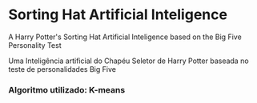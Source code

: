 # Sorting Hat Artificial Inteligence

A Harry Potter's Sorting Hat Artificial Inteligence based on the Big Five Personality Test

Uma Inteligência artificial do Chapéu Seletor de Harry Potter baseada no teste de personalidades Big Five

### Algoritmo utilizado: K-means
